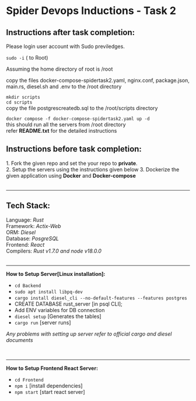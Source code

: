 <h1>Spider Devops Inductions - Task 2 </h1>

<h2><b>Instructions after task completion:</b></h2>
Please login  user account with Sudo previledges.<br />

``` sudo -i ``` ( to Root) <br />

Assuming the home directory of root is /root <br />

copy the files docker-compose-spidertask2.yaml, nginx.conf, package.json, main.rs, diesel.sh and .env to the /root directory<br />

```mkdir scripts```<br />
```cd scripts```<br />
copy the file postgrescreatedb.sql to the /root/scripts directory<br />

```docker compose -f docker-compose-spidertask2.yaml up -d```<br />
this should run all the servers from /root directory<br />
refer <b>README.txt</b> for the detailed instructions<br />


<h2><b>Instructions before task completion:</b></h2>
1. Fork the given repo and set the your repo to <b>private</b>.<br />
2. Setup the servers using the instructions given below
3. Dockerize the given application using <b>Docker</b> and <b>Docker-compose</b><br />
<br/>
<hr/>
<h2><b>Tech Stack:</b></h2>
Language: <i>Rust</i><br />
Framework: <i>Actix-Web</i><br />
ORM: <i>Diesel</i><br />
Database: <i>PosgreSQL</i><br />
Frontend: <i>React</i><br />
Compilers: <i>Rust v1.7.0 and node v18.0.0</i><br />
<br/>
<hr/>

<b>How to Setup Server[Linux installation]:</b><br />
- ```cd Backend```<br />
- ```sudo apt install libpq-dev```
- ```cargo install diesel_cli --no-default-features --features postgres```
- CREATE DATABASE rust_server [in psql CLI];
- Add ENV variables for DB connection<br />
- ```diesel setup``` [Generates the tables]<br />
- ```cargo run``` [server runs]

<i>Any problems with setting up server refer to official cargo and diesel documents</i>

<br/>
<hr/>

<b>How to Setup Frontend React Server:</b><br />
- ```cd Frontend```<br />
- ```npm i``` [install dependencies]<br />
- ```npm start``` [start react server]<br />
